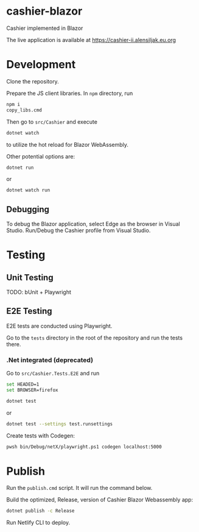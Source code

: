 # cashier-blazor
Cashier implemented in Blazor

The live application is available at https://cashier-ii.alensiljak.eu.org

# Development
Clone the repository. 

Prepare the JS client libraries. In `npm` directory, run
```sh
npm i
copy_libs.cmd
```
Then go to `src/Cashier` and execute 
```sh
dotnet watch
```
to utilize the hot reload for Blazor WebAssembly.

Other potential options are:
```sh
dotnet run
```
or
```sh
dotnet watch run
```

## Debugging
To debug the Blazor application, select Edge as the browser in Visual Studio. Run/Debug the Cashier
profile from Visual Studio.

# Testing

## Unit Testing
TODO: bUnit + Playwright

## E2E Testing
E2E tests are conducted using Playwright.

Go to the `tests` directory in the root of the repository and run the tests there.

### .Net integrated (deprecated)
Go to `src/Cashier.Tests.E2E` and run

```sh
set HEADED=1
set BROWSER=firefox

dotnet test
```

or

```sh
dotnet test --settings test.runsettings
```

Create tests with Codegen:
```sh
pwsh bin/Debug/netX/playwright.ps1 codegen localhost:5000
```

# Publish

Run the `publish.cmd` script. It will run the command below.

Build the optimized, Release, version of Cashier Blazor Webassembly app:
```sh
dotnet publish -c Release
```

Run Netlify CLI to deploy.
